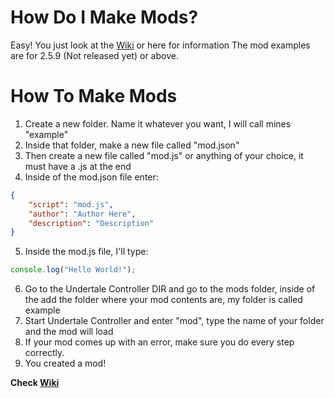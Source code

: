 # How Do I Make Mods?
Easy! You just look at the [Wiki](https://github.com/Great-Hacking/Undertale-Controller-2.0/wiki) or here for information
The mod examples are for 2.5.9 (Not released yet) or above.

# How To Make Mods
1) Create a new folder. Name it whatever you want, I will call mines "example"
2) Inside that folder, make a new file called "mod.json"
3) Then create a new file called "mod.js" or anything of your choice, it must have a .js at the end
4) Inside of the mod.json file enter:
```json
{
	"script": "mod.js",
	"author": "Author Here",
	"description": "Description"
}
```
5) Inside the mod.js file, I'll type:
```js
console.log("Hello World!");
```
6) Go to the Undertale Controller DIR and go to the mods folder, inside of the add the folder where your mod contents are, my folder is called example
8) Start Undertale Controller and enter "mod", type the name of your folder and the mod will load
9) If your mod comes up with an error, make sure you do every step correctly.
10) You created a mod!

**Check [Wiki](https://github.com/Great-Hacking/Undertale-Controller-2.0/wiki)**
